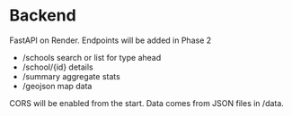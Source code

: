 # Backend

FastAPI on Render. Endpoints will be added in Phase 2

- /schools search or list for type ahead
- /school/{id} details
- /summary aggregate stats
- /geojson map data

CORS will be enabled from the start. Data comes from JSON files in /data.
